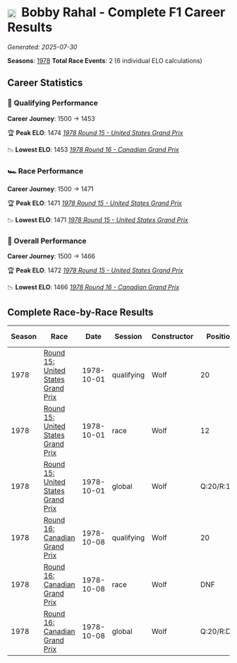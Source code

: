 # <img src="https://upload.wikimedia.org/wikipedia/commons/a/a4/Flag_of_the_United_States.svg" alt="United States" width="20" height="auto" style="vertical-align: middle; margin-right: 5px;" onerror="this.outerHTML='🇺🇸'; this.style.marginRight='5px';"/> Bobby Rahal - Complete F1 Career Results

*Generated: 2025-07-30*

**Seasons**: [1978](../results/1978-season-report.md)
**Total Race Events**: 2 (6 individual ELO calculations)

## Career Statistics

### 🏁 Qualifying Performance
**Career Journey**: 1500 → 1453

🏆 **Peak ELO**: 1474
   *[1978 Round 15 - United States Grand Prix](../results/1978-season-report.md#round-15-united-states-grand-prix)*

📉 **Lowest ELO**: 1453
   *[1978 Round 16 - Canadian Grand Prix](../results/1978-season-report.md#round-16-canadian-grand-prix)*

### 🏎️ Race Performance
**Career Journey**: 1500 → 1471

🏆 **Peak ELO**: 1471
   *[1978 Round 15 - United States Grand Prix](../results/1978-season-report.md#round-15-united-states-grand-prix)*

📉 **Lowest ELO**: 1471
   *[1978 Round 15 - United States Grand Prix](../results/1978-season-report.md#round-15-united-states-grand-prix)*

### 🌟 Overall Performance
**Career Journey**: 1500 → 1466

🏆 **Peak ELO**: 1472
   *[1978 Round 15 - United States Grand Prix](../results/1978-season-report.md#round-15-united-states-grand-prix)*

📉 **Lowest ELO**: 1466
   *[1978 Round 16 - Canadian Grand Prix](../results/1978-season-report.md#round-16-canadian-grand-prix)*


## Complete Race-by-Race Results

| Season | Race | Date | Session | Constructor | Position | Starting ELO | ELO Change | Final ELO | Teammate |
|--------|------|------|---------|-------------|----------|--------------|------------|-----------|----------|
| 1978 | [Round 15: United States Grand Prix](../results/1978-season-report.md#round-15-united-states-grand-prix) | 1978-10-01 | qualifying | Wolf | 20 | 1500 | -26 | 1474 | Jody Scheckter |
| 1978 | [Round 15: United States Grand Prix](../results/1978-season-report.md#round-15-united-states-grand-prix) | 1978-10-01 | race | Wolf | 12 | 1500 | -29 | 1471 | Jody Scheckter |
| 1978 | [Round 15: United States Grand Prix](../results/1978-season-report.md#round-15-united-states-grand-prix) | 1978-10-01 | global | Wolf | Q:20/R:12 | 1500 | -28 | 1472 | Jody Scheckter |
| 1978 | [Round 16: Canadian Grand Prix](../results/1978-season-report.md#round-16-canadian-grand-prix) | 1978-10-08 | qualifying | Wolf | 20 | 1474 | -21 | 1453 | Jody Scheckter |
| 1978 | [Round 16: Canadian Grand Prix](../results/1978-season-report.md#round-16-canadian-grand-prix) | 1978-10-08 | race | Wolf | DNF | 1471 | N/A | 1471 | Jody Scheckter |
| 1978 | [Round 16: Canadian Grand Prix](../results/1978-season-report.md#round-16-canadian-grand-prix) | 1978-10-08 | global | Wolf | Q:20/R:DNF | 1472 | -6 | 1466 | Jody Scheckter |
